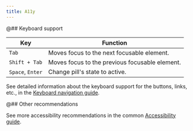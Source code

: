 ```yaml
---
title: A11y
---
```


@## Keyboard support

| Key              | Function                                       |
| ---------------- | ---------------------------------------------- |
| `Tab`            | Moves focus to the next focusable element.     |
| `Shift + Tab`    | Moves focus to the previous focusable element. |
| `Space`, `Enter` | Change pill's state to active.                 |

See detailed information about the keyboard support for the buttons, links, etc., in the [Keyboard navigation guide](/core-principles/a11y/a11y-keyboard/).

@## Other recommendations

See more accessibility recommendations in the common [Accessibility guide](/core-principles/a11y/).
